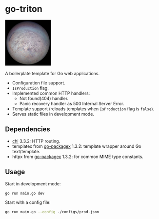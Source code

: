 # go-triton

<img src="./static/triton.jpg" width="150" height="150"/>

A boilerplate template for Go web applications.

* Configuration file support.
* `IsProduction` flag.
* Implemented common HTTP handlers:
  * Not found(404) handler.
  * Panic recovery handler as 500 Internal Server Error.
* Template support (reloads templates when `IsProduction` flag is `false`).
* Serves static files in development mode.

## Dependencies
* [chi](https://github.com/go-chi/chi) 3.3.2: HTTP routing.
* templatex from [go-packagex](https://github.com/mgenware/go-packagex) 1.3.2: template wrapper around Go text/template.
* httpx from [go-packagex](https://github.com/mgenware/go-packagex) 1.3.2: for common MIME type constants.

## Usage
Start in development mode:
```sh
go run main.go dev
```

Start with a config file:
```sh
go run main.go --config ./configs/prod.json
```
